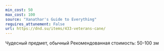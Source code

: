 ```yaml
---
min_cost: 50
max_cost: 100
source: "Xanathar's Guide to Everything"
requires_attunement: False
url: https://dnd.su/items/433-veterans-cane/
---
```


Чудесный предмет, обычный
Рекомендованная стоимость: 50-100 зм